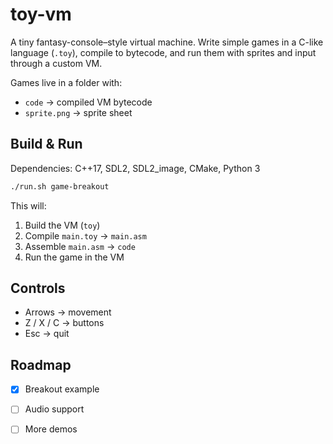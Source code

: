 # toy-vm

A tiny fantasy-console–style virtual machine.
Write simple games in a C-like language (`.toy`), compile to bytecode, and run them with sprites and input through a custom VM.

Games live in a folder with:

* `code` → compiled VM bytecode
* `sprite.png` → sprite sheet


## Build & Run

Dependencies: C++17, SDL2, SDL2_image, CMake, Python 3

```bash
./run.sh game-breakout
```

This will:

1. Build the VM (`toy`)
2. Compile `main.toy` → `main.asm`
3. Assemble `main.asm` → `code`
4. Run the game in the VM


## Controls

* Arrows → movement
* Z / X / C → buttons
* Esc → quit


## Roadmap

* [x] Breakout example
* [ ] Audio support
* [ ] More demos


